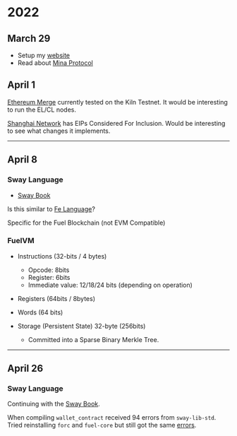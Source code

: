 # 2022

## March 29

- Setup my [website](https://bobincrypto.github.io)
- Read about [Mina Protocol](./mina.md)

## April 1

[Ethereum Merge](./ethereum.md#merge) currently tested on the Kiln Testnet. It would be interesting to
run the EL/CL nodes.

[Shanghai Network](./ethereum.md#shanghai) has EIPs Considered For Inclusion.
Would be interesting to see what changes it implements.

---

## April 8

### Sway Language

- [Sway Book](https://fuellabs.github.io/sway/latest/)

Is this similar to [Fe Language](https://fe-lang.org/)?

Specific for the Fuel Blockchain (not EVM Compatible)

### FuelVM

- Instructions (32-bits / 4 bytes)
    - Opcode: 8bits
    - Register: 6bits
    - Immediate value: 12/18/24 bits (depending on operation)

- Registers (64bits / 8bytes)
- Words (64 bits)
- Storage (Persistent State) 32-byte (256bits)
    - Committed into a Sparse Binary Merkle Tree.

---

## April 26

### Sway Language   

Continuing with the [Sway
Book](https://fuellabs.github.io/sway/latest/introduction/overview.html).

When compiling `wallet_contract` received 94 errors from `sway-lib-std`. Tried
reinstalling `forc` and `fuel-core` but still got the same
[errors](./assets/forc_error.txt).




